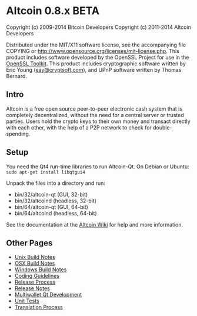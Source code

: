Altcoin 0.8.x BETA
====================

Copyright (c) 2009-2014 Bitcoin Developers
Copyright (c) 2011-2014 Altcoin Developers

Distributed under the MIT/X11 software license, see the accompanying
file COPYING or http://www.opensource.org/licenses/mit-license.php.
This product includes software developed by the OpenSSL Project for use in the [OpenSSL Toolkit](http://www.openssl.org/). This product includes
cryptographic software written by Eric Young ([eay@cryptsoft.com](mailto:eay@cryptsoft.com)), and UPnP software written by Thomas Bernard.


Intro
---------------------
Altcoin is a free open source peer-to-peer electronic cash system that is
completely decentralized, without the need for a central server or trusted
parties.  Users hold the crypto keys to their own money and transact directly
with each other, with the help of a P2P network to check for double-spending.


Setup
---------------------
You need the Qt4 run-time libraries to run Altcoin-Qt. On Debian or Ubuntu:
	`sudo apt-get install libqtgui4`

Unpack the files into a directory and run:

- bin/32/altcoin-qt (GUI, 32-bit)
- bin/32/altcoind (headless, 32-bit)
- bin/64/altcoin-qt (GUI, 64-bit)
- bin/64/altcoind (headless, 64-bit)

See the documentation at the [Altcoin Wiki](http://altcoin.info)
for help and more information.


Other Pages
---------------------
- [Unix Build Notes](build-unix.md)
- [OSX Build Notes](build-osx.md)
- [Windows Build Notes](build-msw.md)
- [Coding Guidelines](coding.md)
- [Release Process](release-process.md)
- [Release Notes](release-notes.md)
- [Multiwallet Qt Development](multiwallet-qt.md)
- [Unit Tests](unit-tests.md)
- [Translation Process](translation_process.md)
